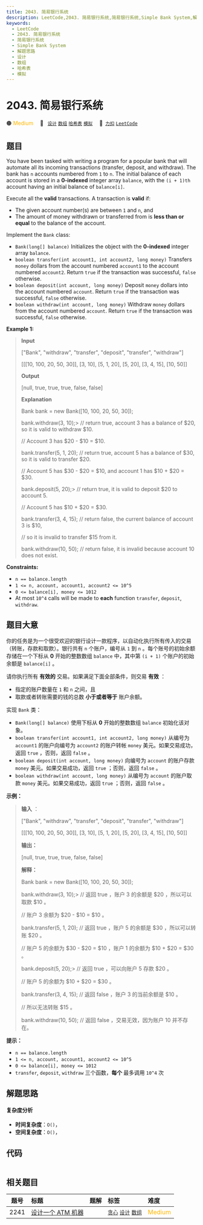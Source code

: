 ```yaml
---
title: 2043. 简易银行系统
description: LeetCode,2043. 简易银行系统,简易银行系统,Simple Bank System,解题思路,设计,数组,哈希表,模拟
keywords:
  - LeetCode
  - 2043. 简易银行系统
  - 简易银行系统
  - Simple Bank System
  - 解题思路
  - 设计
  - 数组
  - 哈希表
  - 模拟
---
```


# 2043. 简易银行系统

🟠 <font color=#ffb800>Medium</font>&emsp; 🔖&ensp; [`设计`](/tag/design.md) [`数组`](/tag/array.md) [`哈希表`](/tag/hash-table.md) [`模拟`](/tag/simulation.md)&emsp; 🔗&ensp;[`力扣`](https://leetcode.cn/problems/simple-bank-system) [`LeetCode`](https://leetcode.com/problems/simple-bank-system)

## 题目

You have been tasked with writing a program for a popular bank that will
automate all its incoming transactions (transfer, deposit, and withdraw). The
bank has `n` accounts numbered from `1` to `n`. The initial balance of each
account is stored in a **0-indexed** integer array `balance`, with the `(i +
1)th` account having an initial balance of `balance[i]`.

Execute all the **valid** transactions. A transaction is **valid** if:

  * The given account number(s) are between `1` and `n`, and
  * The amount of money withdrawn or transferred from is **less than or equal** to the balance of the account.

Implement the `Bank` class:

  * `Bank(long[] balance)` Initializes the object with the **0-indexed** integer array `balance`.
  * `boolean transfer(int account1, int account2, long money)` Transfers `money` dollars from the account numbered `account1` to the account numbered `account2`. Return `true` if the transaction was successful, `false` otherwise.
  * `boolean deposit(int account, long money)` Deposit `money` dollars into the account numbered `account`. Return `true` if the transaction was successful, `false` otherwise.
  * `boolean withdraw(int account, long money)` Withdraw `money` dollars from the account numbered `account`. Return `true` if the transaction was successful, `false` otherwise.



**Example 1:**

> 
> 
> 
> 
> 
> **Input**
> 
> ["Bank", "withdraw", "transfer", "deposit", "transfer", "withdraw"]
> 
> [[[10, 100, 20, 50, 30]], [3, 10], [5, 1, 20], [5, 20], [3, 4, 15], [10, 50]]
> 
> **Output**
> 
> [null, true, true, true, false, false]
> 
> 
> 
> **Explanation**
> 
> Bank bank = new Bank([10, 100, 20, 50, 30]);
> 
> bank.withdraw(3, 10);> 
> // return true, account 3 has a balance of $20, so it is valid to withdraw $10.
> 
> > 
> > 
> > 
> > 
> > 
> > 
>  // Account 3 has $20 - $10 = $10.
> 
> bank.transfer(5, 1, 20); // return true, account 5 has a balance of $30, so it is valid to transfer $20.
> 
> > 
> > 
> > 
> > 
> > 
> > 
>  // Account 5 has $30 - $20 = $10, and account 1 has $10 + $20 = $30.
> 
> bank.deposit(5, 20);> 
>  // return true, it is valid to deposit $20 to account 5.
> 
> > 
> > 
> > 
> > 
> > 
> > 
>  // Account 5 has $10 + $20 = $30.
> 
> bank.transfer(3, 4, 15); // return false, the current balance of account 3 is $10,
> 
> > 
> > 
> > 
> > 
> > 
> > 
>  // so it is invalid to transfer $15 from it.
> 
> bank.withdraw(10, 50);   // return false, it is invalid because account 10 does not exist.

**Constraints:**

  * `n == balance.length`
  * `1 <= n, account, account1, account2 <= 10^5`
  * `0 <= balance[i], money <= 1012`
  * At most `10^4` calls will be made to **each** function `transfer`, `deposit`, `withdraw`.


## 题目大意

你的任务是为一个很受欢迎的银行设计一款程序，以自动化执行所有传入的交易（转账，存款和取款）。银行共有 `n` 个账户，编号从 `1` 到 `n`
。每个账号的初始余额存储在一个下标从 **0** 开始的整数数组 `balance` 中，其中第 `(i + 1)` 个账户的初始余额是
`balance[i]` 。

请你执行所有 **有效的** 交易。如果满足下面全部条件，则交易 **有效** ：

  * 指定的账户数量在 `1` 和 `n` 之间，且
  * 取款或者转账需要的钱的总数 **小于或者等于** 账户余额。

实现 `Bank` 类：

  * `Bank(long[] balance)` 使用下标从 **0** 开始的整数数组 `balance` 初始化该对象。
  * `boolean transfer(int account1, int account2, long money)` 从编号为 `account1` 的账户向编号为 `account2` 的账户转帐 `money` 美元。如果交易成功，返回 `true` ，否则，返回 `false` 。
  * `boolean deposit(int account, long money)` 向编号为 `account` 的账户存款 `money` 美元。如果交易成功，返回 `true` ；否则，返回 `false` 。
  * `boolean withdraw(int account, long money)` 从编号为 `account` 的账户取款 `money` 美元。如果交易成功，返回 `true` ；否则，返回 `false` 。



**示例：**

> 
> 
> 
> 
> 
> **输入** ：
> 
> ["Bank", "withdraw", "transfer", "deposit", "transfer", "withdraw"]
> 
> [[[10, 100, 20, 50, 30]], [3, 10], [5, 1, 20], [5, 20], [3, 4, 15], [10, 50]]
> 
> **输出：**
> 
> [null, true, true, true, false, false]
> 
> 
> 
> **解释：**
> 
> Bank bank = new Bank([10, 100, 20, 50, 30]);
> 
> bank.withdraw(3, 10);> 
> // 返回 true ，账户 3 的余额是 $20 ，所以可以取款 $10 。
> 
> > 
> > 
> > 
> > 
> > 
> > 
>  // 账户 3 余额为 $20 - $10 = $10 。
> 
> bank.transfer(5, 1, 20); // 返回 true ，账户 5 的余额是 $30 ，所以可以转账 $20 。
> 
> > 
> > 
> > 
> > 
> > 
> > 
>  // 账户 5 的余额为 $30 - $20 = $10 ，账户 1 的余额为 $10 + $20 = $30 。
> 
> bank.deposit(5, 20);> 
>  // 返回 true ，可以向账户 5 存款 $20 。
> 
> > 
> > 
> > 
> > 
> > 
> > 
>  // 账户 5 的余额为 $10 + $20 = $30 。
> 
> bank.transfer(3, 4, 15); // 返回 false ，账户 3 的当前余额是 $10 。
> 
> > 
> > 
> > 
> > 
> > 
> > 
>  // 所以无法转账 $15 。
> 
> bank.withdraw(10, 50);   // 返回 false ，交易无效，因为账户 10 并不存在。
> 
> 



**提示：**

  * `n == balance.length`
  * `1 <= n, account, account1, account2 <= 10^5`
  * `0 <= balance[i], money <= 1012`
  * `transfer`, `deposit`, `withdraw` 三个函数，**每个** 最多调用 `10^4` 次


## 解题思路

#### 复杂度分析

- **时间复杂度**：`O()`，
- **空间复杂度**：`O()`，

## 代码

```javascript

```

## 相关题目

<!-- prettier-ignore -->
| 题号 | 标题 | 题解 | 标签 | 难度 |
| :------: | :------ | :------: | :------ | :------ |
| 2241 | [设计一个 ATM 机器](https://leetcode.com/problems/design-an-atm-machine) |  |  [`贪心`](/tag/greedy.md) [`设计`](/tag/design.md) [`数组`](/tag/array.md) | <font color=#ffb800>Medium</font> |